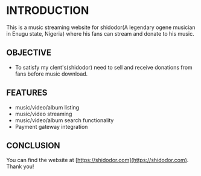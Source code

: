 # INTRODUCTION 

This is a music streaming website for shidodor(A legendary ogene musician in Enugu state, Nigeria) where his fans can stream and donate to his music.

## OBJECTIVE

* To satisfy my clent's(shidodor) need to sell and receive donations from fans before music download.

## FEATURES

* music/video/album listing
* music/video streaming
* music/video/album search functionality
* Payment gateway integration

## CONCLUSION

You can find the website at [https://shidodor.com](https://shidodor.com). Thank you!
